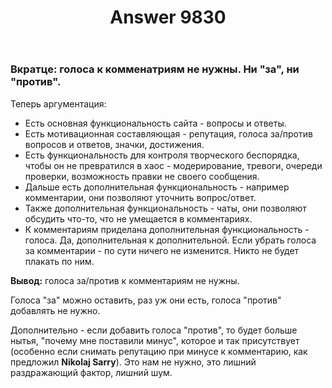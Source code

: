 ﻿---
title: "Answer 9830"
se.owner.user_id: 1365
se.owner.display_name: "insolor"
se.owner.link: "https://ru.meta.stackoverflow.com/users/1365/insolor"
se.answer_id: 9830
se.question_id: 9815
se.post_type: answer
se.score: -1
se.is_accepted: False
---
<h3>Вкратце: голоса к комменатриям не нужны. Ни "за", ни "против".</h3>

<p>Теперь аргументация:</p>

<ul>
<li>Есть основная функциональность сайта - вопросы и ответы.</li>
<li>Есть мотивационная составляющая - репутация, голоса за/против вопросов и ответов, значки, достижения.</li>
<li>Есть функциональность для контроля творческого беспорядка, чтобы он не превратился в хаос - модерирование, тревоги, очереди проверки, возможность правки не своего сообщения.</li>
<li>Дальше есть дополнительная функциональность - например комментарии, они позволяют уточнить вопрос/ответ.</li>
<li>Также дополнительная функциональность - чаты, они позволяют обсудить что-то, что не умещается в комментариях.</li>
<li>К комментариям приделана дополнительная функциональность - голоса. Да, дополнительная к дополнительной. Если убрать голоса за комментарии - по сути ничего не изменится. Никто не будет плакать по ним.</li>
</ul>

<p><strong>Вывод:</strong> голоса за/против к комментариям не нужны.</p>

<p>Голоса "за" можно оставить, раз уж они есть, голоса "против" добавлять не нужно.</p>

<p>Дополнительно - если добавить голоса "против", то будет больше нытья, "почему мне поставили минус", которое и так присутствует (особенно если снимать репутацию при минусе к комментарию, как предложил <strong>Nikolaj Sarry</strong>). Это нам не нужно, это лишний раздражающий фактор, лишний шум.</p>
